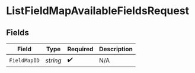 # ListFieldMapAvailableFieldsRequest


## Fields

| Field              | Type               | Required           | Description        |
| ------------------ | ------------------ | ------------------ | ------------------ |
| `FieldMapID`       | *string*           | :heavy_check_mark: | N/A                |